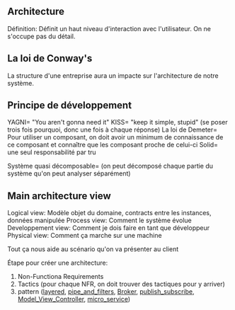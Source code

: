 
## Architecture
Définition: Définit un haut niveau d'interaction avec l'utilisateur. On ne s'occupe pas du détail.

## La loi de Conway's
La structure d'une entreprise aura un impacte sur l'architecture de notre système.

## Principe de développement
YAGNI= "You aren't gonna need it"
KISS= "keep it simple, stupid" (se poser trois fois pourquoi, donc une fois à chaque réponse)
La loi de Demeter= Pour utiliser un composant, on doit avoir un minimum de connaissance de ce composant et connaître que les composant proche de celui-ci
Solid= une seul responsabilité par tru

Système quasi décomposable= (on peut décomposé chaque partie du système qu'on peut analyser séparément)

## Main architecture view
Logical view: Modèle objet du domaine, contracts entre les instances, données manipulée
Process view: Comment le système évolue
Developpement view: Comment je dois faire en tant que développeur
Physical view: Comment ça marche sur une machine

Tout ça nous aide au scénario qu'on va présenter au client

Étape pour créer une architecture:
1. Non-Functiona Requirements
2. Tactics (pour chaque NFR, on doit trouver des tactiques pour y arriver)
3. pattern ([layered](layered), [pipe_and_filters](pipe_and_filters), [Broker](Broker), [publish_subscribe](publish_subscribe), [Model_View_Controller](Model_View_Controller), [micro_service](micro_service))

